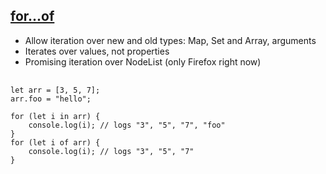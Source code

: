 ## <a href="https://developer.mozilla.org/en-US/docs/Web/JavaScript/Reference/Statements/for...of" target="_blank">for...of</a>


* Allow iteration over new and old types: Map, Set and Array, arguments
* Iterates over values, not properties
* Promising iteration over NodeList (only Firefox right now)

<pre>
	<code data-trim>
let arr = [3, 5, 7];
arr.foo = "hello";

for (let i in arr) {
	console.log(i); // logs "3", "5", "7", "foo"
}
for (let i of arr) {
	console.log(i); // logs "3", "5", "7"
}
	</code>
</pre>